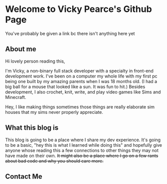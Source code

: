 # Welcome to Vicky Pearce's Github Page
You've probably be given a link bc there isn't anything here yet

## About me
Hi lovely person reading this,

I'm Vicky, a non-binary full stack developer with a specialty in front-end development work. I've been on a computer my whole life with my first pc being one built by my amazing parents when I was 18 months old. (I had a big ball for a mouse that looked like a sun. It was fun to hit.) Besides development, I also crochet, knit, write, and play video games like Sims and Minecraft.

Hey, I like making things sometimes those things are really elaborate sim houses that my sims never properly appreciate. 

## What this blog is
This blog is going to be a place where I share my dev experience. It's going to be a basic, "hey this is what I learned while doing this" and hopefully give anyone whose reading this a few connections to other things they may not have made on their own. ~~It might also be a place where I go on a few rants about bad code and why you should care more.~~

## Contact Me

<!--stackedit_data:
eyJoaXN0b3J5IjpbLTg4OTA1ODcwMl19
-->